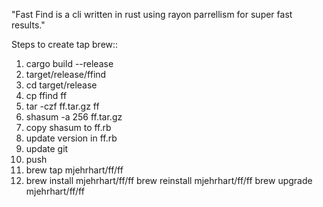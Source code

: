 
"Fast Find is a cli written in rust using rayon parrellism for super fast results."

Steps to create tap brew::

1.  cargo build --release
2.  target/release/ffind
3.  cd target/release
4.  cp ffind ff
5.  tar -czf ff.tar.gz ff
6.  shasum -a 256 ff.tar.gz
7.  copy shasum to ff.rb
8.  update version in ff.rb
9.  update git
10. push
11. brew tap mjehrhart/ff/ff
12. brew install mjehrhart/ff/ff
    brew reinstall mjehrhart/ff/ff
    brew upgrade mjehrhart/ff/ff